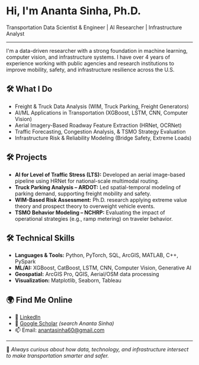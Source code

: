 # Hi, I'm Ananta Sinha, Ph.D.

Transportation Data Scientist & Engineer | AI Researcher | Infrastructure Analyst

---

I'm a data-driven researcher with a strong foundation in machine learning, computer vision, and infrastructure systems. I have over 4 years of experience working with public agencies and research institutions to improve mobility, safety, and infrastructure resilience across the U.S.

## 🛠 What I Do
- Freight & Truck Data Analysis (WIM, Truck Parking, Freight Generators)
- AI/ML Applications in Transportation (XGBoost, LSTM, CNN, Computer Vision)
- Aerial Imagery-Based Roadway Feature Extraction (HRNet, OCRNet)
- Traffic Forecasting, Congestion Analysis, & TSMO Strategy Evaluation
- Infrastructure Risk & Reliability Modeling (Bridge Safety, Extreme Loads)

## 🛠  Projects
- **AI for Level of Traffic Stress (LTS):** Developed an aerial image-based pipeline using HRNet for national-scale multimodal routing.
- **Truck Parking Analysis – ARDOT:** Led spatial-temporal modeling of parking demand, supporting freight mobility and safety.
- **WIM-Based Risk Assessment:** Ph.D. research applying extreme value theory and prospect theory to overweight vehicle events.
- **TSMO Behavior Modeling – NCHRP:** Evaluating the impact of operational strategies (e.g., ramp metering) on traveler behavior.

## 🛠  Technical Skills
- **Languages & Tools:** Python, PyTorch, SQL, ArcGIS, MATLAB, C++, PySpark
- **ML/AI:** XGBoost, CatBoost, LSTM, CNN, Computer Vision, Generative AI
- **Geospatial:** ArcGIS Pro, QGIS, Aerial/OSM data processing
- **Visualization:** Matplotlib, Seaborn, Tableau

## 🌍 Find Me Online
- 🔗 [LinkedIn](https://linkedin.com/in/ananta-sinha-ph-d-7981b185/)
- 📄 [Google Scholar](https://scholar.google.com/citations?user=LavdmYEAAAAJ&hl=en) *(search Ananta Sinha)*
- 📫 Email: anantasinha60@gmail.com

---

🧠 *Always curious about how data, technology, and infrastructure intersect to make transportation smarter and safer.*
